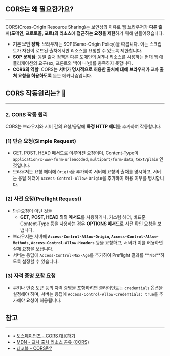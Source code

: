 ## **CORS는 왜 필요한가요?**

---

CORS(Cross-Origin Resource Sharing)는 보안상의 이유로 웹 브라우저가 **다른 출처(도메인, 프로토콜, 포트)의 리소스에 접근하는 요청을 제한**하기 위해 만들어졌습니다.

- **기본 보안 정책**: 브라우저는 SOP(Same-Origin Policy)을 따릅니다. 이는 스크립트가 자신이 로드된 출처에서만 리소스를 요청할 수 있도록 제한합니다.
- **SOP** **문제점**: 동일 출처 정책은 다른 도메인의 API나 리소스를 사용하는 현대 웹 애플리케이션의 요구(ex, 프론트와 백이 나뉨)를 충족하지 못합니다.
- **CORS의 역할**: CORS는 **서버가 명시적으로 허용한 출처에 대해 브라우저가 교차 출처 요청을 허용하도록** 돕는 메커니즘입니다.

## **CORS 작동원리는? 🤔**

---

### 2. **CORS 작동 원리**

CORS는 브라우저와 서버 간의 요청/응답에 **특정 HTTP 헤더**를 추가하여 작동합니다.

### (1) **단순 요청(Simple Request)**

- GET, POST, HEAD 메서드로 이루어진 요청이며, Content-Type이 `application/x-www-form-urlencoded`, `multipart/form-data`, `text/plain` 인 것입니다.
- 브라우저는 요청 헤더에 `Origin`을 추가하여 서버에 요청의 출처를 명시하고, 서버는 응답 헤더에 `Access-Control-Allow-Origin`을 추가하여 허용 여부를 명시합니다.

### (2) **사전 요청(Preflight Request)**

- 단순요청이 아닌 것들
    - **GET, POST, HEAD 외의 메서드**를 사용하거나, 커스텀 헤더, 비표준 Content-Type 등을 사용하는 경우 **OPTIONS 메서드**로 사전 확인 요청을 보냅니다.
- 브라우저는 서버에 **`Access-Control-Allow-Origin`, `Access-Control-Allow-Methods`, `Access-Control-Allow-Headers`** 등을 요청하고, 서버가 이를 허용하면 실제 요청을 보냅니다.
- 서버는 응답에 `Access-Control-Max-Age`를 추가하여 Preflight 결과를 **`캐싱`**하도록 설정할 수 있습니다.

### (3) **자격 증명 포함 요청**

- 쿠키나 인증 토큰 등의 자격 증명을 포함하려면 클라이언트는 `credentials` 옵션을 설정해야 하며, 서버는 응답에 `Access-Control-Allow-Credentials: true`를 추가해야 요청이 허용됩니다.

## 참고

---

- • [토스페이먼츠 - CORS 대응하기](https://docs.tosspayments.com/blog/payment-window-cors-error#%EA%B2%B0%EC%A0%9C%EC%B0%BD%EC%97%90%EC%84%9C-cors-%EB%8C%80%EC%9D%91%ED%95%98%EA%B8%B0)
- • [MDN - 교차 출처 리소스 공유 (CORS)](https://developer.mozilla.org/ko/docs/Web/HTTP/CORS)
- • [테코블 - CORS란?](https://tecoble.techcourse.co.kr/post/2020-07-18-cors/)
